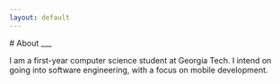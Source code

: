 ```yaml
---
layout: default
---
```


<div id="about"></div>
# About
___

I am a first-year computer science student at Georgia Tech. I intend on going into software engineering, with a focus on mobile development.
